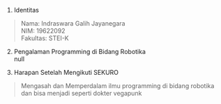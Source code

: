 
1. Identitas
  > Nama: Indraswara Galih Jayanegara<br>
   NIM: 19622092 <br>
  Fakultas: STEI-K
  
2. Pengalaman Programming di Bidang Robotika<br>
    null
 
3. Harapan Setelah Mengikuti SEKURO<br>
  > Mengasah dan Memperdalam ilmu programming di bidang robotika dan bisa menjadi seperti dokter vegapunk 
